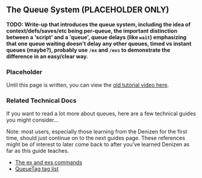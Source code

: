 The Queue System (PLACEHOLDER ONLY)
----------------

**TODO: Write-up that introduces the queue system, including the idea of context/defs/saves/etc being per-queue, the important distinction between a 'script' and a 'queue', queue delays (like `wait`) emphasizing that one queue waiting doesn't delay any other queues, timed vs instant queues (maybe?), probably use `/ex` and `/exs` to demonstrate the difference in an easy/clear way.**

### Placeholder

Until this page is written, you can view the [old tutorial video here](https://one.denizenscript.com/denizen/vids/Queues).

### Related Technical Docs

If you want to read a lot more about queues, here are a few technical guides you might consider...

Note: most users, especially those learning from the Denizen for the first time, should just continue on to the next guides page. These references might be of interest to later come back to after you've learned Denizen as far as this guide teaches.

- [The ex and exs commands](https://meta.denizenscript.com/Docs/Languages/ex%20command)
- [QueueTag tag list](https://meta.denizenscript.com/Docs/Tags/queuetag)
